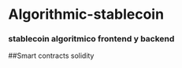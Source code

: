 ﻿# Algorithmic-stablecoin
### stablecoin algoritmico frontend y backend 
##Smart contracts solidity

